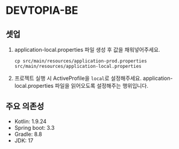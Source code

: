 # DEVTOPIA-BE

## 셋업
1. application-local.properties 파일 생성 후 값을 채워넣어주세요.
    ```shell
    cp src/main/resources/application-prod.properties src/main/resources/application-local.properties
    ```
2. 프로젝트 실행 시 ActiveProfile을 `local`로 설정해주세요.
    application-local.properties 파일을 읽어오도록 설정해주는 행위입니다.

## 주요 의존성
- Kotlin: 1.9.24
- Spring boot: 3.3
- Gradle: 8.8
- JDK: 17